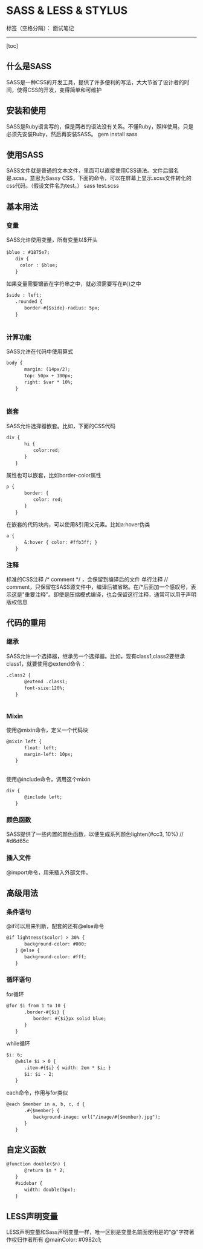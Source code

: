 ﻿# SASS & LESS & STYLUS

标签（空格分隔）： 面试笔记

---

[toc]
## 什么是SASS
SASS是一种CSS的开发工具，提供了许多便利的写法，大大节省了设计者的时间，使得CSS的开发，变得简单和可维护

## 安装和使用
SASS是Ruby语言写的，但是两者的语法没有关系。不懂Ruby，照样使用。只是必须先安装Ruby，然后再安装SASS。
gem install sass

## 使用SASS
SASS文件就是普通的文本文件，里面可以直接使用CSS语法。文件后缀名是.scss，意思为Sassy CSS，下面的命令，可以在屏幕上显示.scss文件转化的css代码。（假设文件名为test。）
sass test.scss

## 基本用法
### 变量
SASS允许使用变量，所有变量以$开头

    $blue : #1875e7;　
    　　div {
    　　　color : $blue;
    　　}

如果变量需要镶嵌在字符串之中，就必须需要写在#{}之中

    $side : left;
    　　.rounded {
    　　　　border-#{$side}-radius: 5px;
    　　}
    　　
### 计算功能
SASS允许在代码中使用算式

    body {
    　　　　margin: (14px/2);
    　　　　top: 50px + 100px;
    　　　　right: $var * 10%;
    　　}
    　　
### 嵌套
SASS允许选择器嵌套。比如，下面的CSS代码 

    div {
    　　　　hi {
    　　　　　　color:red;
    　　　　}
    　　}
属性也可以嵌套，比如border-color属性

    p {
    　　　　border: {
    　　　　　　color: red;
    　　　　}
    　　}
在嵌套的代码块内，可以使用&引用父元素。比如a:hover伪类

    a {
    　　　　&:hover { color: #ffb3ff; }
    　　}

### 注释
标准的CSS注释 /* comment */ ，会保留到编译后的文件
单行注释 // comment，只保留在SASS源文件中，编译后被省略。在/*后面加一个感叹号，表示这是"重要注释"。即使是压缩模式编译，也会保留这行注释，通常可以用于声明版权信息

## 代码的重用
### 继承
SASS允许一个选择器，继承另一个选择器。比如，现有class1,class2要继承class1，就要使用@extend命令：

    .class2 {
    　　　　@extend .class1;
    　　　　font-size:120%;
    　　}
    　　
### Mixin
使用@mixin命令，定义一个代码块

    @mixin left {
    　　　　float: left;
    　　　　margin-left: 10px;
    　　}
    　　
使用@include命令，调用这个mixin

    div {
    　　　　@include left;
    　　}

### 颜色函数
SASS提供了一些内置的颜色函数，以便生成系列颜色lighten(#cc3, 10%) // #d6d65c

### 插入文件
@import命令，用来插入外部文件。

## 高级用法
### 条件语句
@if可以用来判断，配套的还有@else命令

    @if lightness($color) > 30% {
    　　　　background-color: #000;
    　　} @else {
    　　　　background-color: #fff;
    　　}
 
### 循环语句
for循环
　

    @for $i from 1 to 10 {
    　　　　.border-#{$i} {
    　　　　　　border: #{$i}px solid blue;
    　　　　}
    　　}

while循环

    $i: 6;
    　　@while $i > 0 {
    　　　　.item-#{$i} { width: 2em * $i; }
    　　　　$i: $i - 2;
    　　}

each命令，作用与for类似

    @each $member in a, b, c, d {
    　　　　.#{$member} {
    　　　　　　background-image: url("/image/#{$member}.jpg");
    　　　　}
    　　}
## 自定义函数

    @function double($n) {
    　　　　@return $n * 2;
    　　}
    　　#sidebar {
    　　　　width: double(5px);
    　　}

## LESS声明变量
LESS声明变量和Sass声明变量一样，唯一区别是变量名前面使用是的“@”字符著作权归作者所有
@mainColor: #0982c1;
